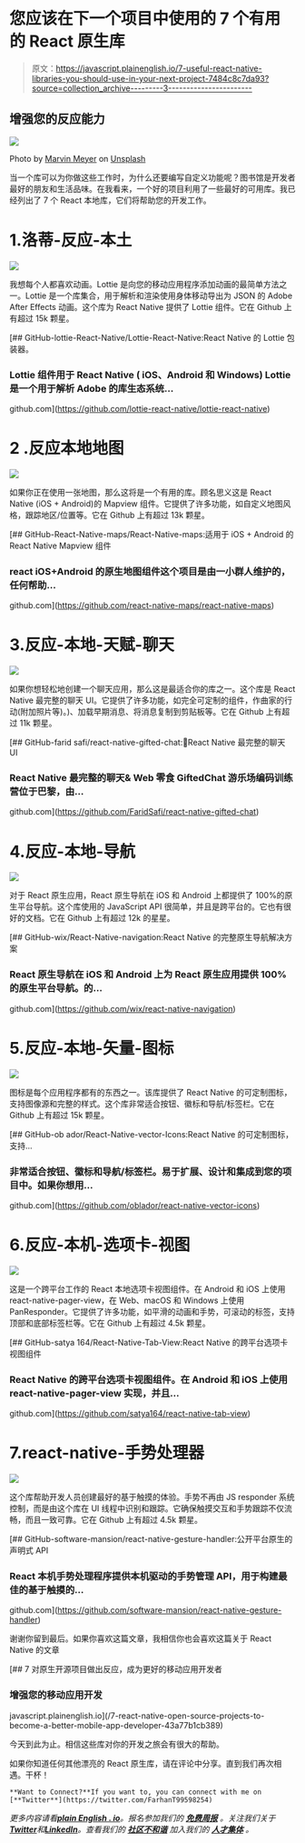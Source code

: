# 您应该在下一个项目中使用的 7 个有用的 React 原生库

> 原文：<https://javascript.plainenglish.io/7-useful-react-native-libraries-you-should-use-in-your-next-project-7484c8c7da93?source=collection_archive---------3----------------------->

## 增强您的反应能力

![](img/7cc64471e56d3527e5ce96aee6031bcd.png)

Photo by [Marvin Meyer](https://unsplash.com/@marvelous?utm_source=medium&utm_medium=referral) on [Unsplash](https://unsplash.com?utm_source=medium&utm_medium=referral)

当一个库可以为你做这些工作时，为什么还要编写自定义功能呢？图书馆是开发者最好的朋友和生活品味。在我看来，一个好的项目利用了一些最好的可用库。我已经列出了 7 个 React 本地库，它们将帮助您的开发工作。

# 1.洛蒂-反应-本土

![](img/54ddb9b0899c7ce1f1ccc59965897490.png)

我想每个人都喜欢动画。Lottie 是向您的移动应用程序添加动画的最简单方法之一。Lottie 是一个库集合，用于解析和渲染使用身体移动导出为 JSON 的 Adobe After Effects 动画。这个库为 React Native 提供了 Lottie 组件。它在 Github 上有超过 15k 颗星。

[](https://github.com/lottie-react-native/lottie-react-native) [## GitHub-lottie-React-Native/Lottie-React-Native:React Native 的 Lottie 包装器。

### Lottie 组件用于 React Native ( iOS、Android 和 Windows) Lottie 是一个用于解析 Adobe 的库生态系统…

github.com](https://github.com/lottie-react-native/lottie-react-native) 

# 2 .反应本地地图

![](img/5ecac19847327548ac2192212cc648f8.png)

如果你正在使用一张地图，那么这将是一个有用的库。顾名思义这是 React Native (iOS + Android)的 Mapview 组件。它提供了许多功能，如自定义地图风格，跟踪地区/位置等。它在 Github 上有超过 13k 颗星。

[](https://github.com/react-native-maps/react-native-maps) [## GitHub-React-Native-maps/React-Native-maps:适用于 iOS + Android 的 React Native Mapview 组件

### react iOS+Android 的原生地图组件这个项目是由一小群人维护的，任何帮助…

github.com](https://github.com/react-native-maps/react-native-maps) 

# 3.反应-本地-天赋-聊天

![](img/6109e09ca486457eef60b29518cf0e4b.png)

如果你想轻松地创建一个聊天应用，那么这是最适合你的库之一。这个库是 React Native 最完整的聊天 UI。它提供了许多功能，如完全可定制的组件，作曲家的行动(附加照片等)。)、加载早期消息、将消息复制到剪贴板等。它在 Github 上有超过 11k 颗星。

[](https://github.com/FaridSafi/react-native-gifted-chat) [## GitHub-farid safi/react-native-gifted-chat:💬React Native 最完整的聊天 UI

### React Native 最完整的聊天& Web 零食 GiftedChat 游乐场编码训练营位于巴黎，由…

github.com](https://github.com/FaridSafi/react-native-gifted-chat) 

# 4.反应-本地-导航

![](img/34f021313fa33fc66e6ffe997ebace20.png)

对于 React 原生应用，React 原生导航在 iOS 和 Android 上都提供了 100%的原生平台导航。这个库使用的 JavaScript API 很简单，并且是跨平台的。它也有很好的文档。它在 Github 上有超过 12k 的星星。

[](https://github.com/wix/react-native-navigation) [## GitHub-wix/React-Native-navigation:React Native 的完整原生导航解决方案

### React 原生导航在 iOS 和 Android 上为 React 原生应用提供 100%的原生平台导航。的…

github.com](https://github.com/wix/react-native-navigation) 

# 5.反应-本地-矢量-图标

![](img/4dd435e8dd32007ee6b92a28c6c3a435.png)

图标是每个应用程序都有的东西之一。该库提供了 React Native 的可定制图标，支持图像源和完整的样式。这个库非常适合按钮、徽标和导航/标签栏。它在 Github 上有超过 15k 颗星。

[](https://github.com/oblador/react-native-vector-icons) [## GitHub-ob ador/React-Native-vector-Icons:React Native 的可定制图标，支持…

### 非常适合按钮、徽标和导航/标签栏。易于扩展、设计和集成到您的项目中。如果你想用…

github.com](https://github.com/oblador/react-native-vector-icons) 

# 6.反应-本机-选项卡-视图

![](img/33b6972fc226848f283b255bbf372545.png)

这是一个跨平台工作的 React 本地选项卡视图组件。在 Android 和 iOS 上使用 react-native-pager-view，在 Web、macOS 和 Windows 上使用 PanResponder。它提供了许多功能，如平滑的动画和手势，可滚动的标签，支持顶部和底部标签栏等。它在 Github 上有超过 4.5k 颗星。

[](https://github.com/satya164/react-native-tab-view) [## GitHub-satya 164/React-Native-Tab-View:React Native 的跨平台选项卡视图组件

### React Native 的跨平台选项卡视图组件。在 Android 和 iOS 上使用 react-native-pager-view 实现，并且…

github.com](https://github.com/satya164/react-native-tab-view) 

# 7.react-native-手势处理器

![](img/4afc9a42f98fe26492e445ffd1ab6ffc.png)

这个库帮助开发人员创建最好的基于触摸的体验。手势不再由 JS responder 系统控制，而是由这个库在 UI 线程中识别和跟踪。它确保触摸交互和手势跟踪不仅流畅，而且一致可靠。它在 Github 上有超过 4.5k 颗星。

[](https://github.com/software-mansion/react-native-gesture-handler) [## GitHub-software-mansion/react-native-gesture-handler:公开平台原生的声明式 API

### React 本机手势处理程序提供本机驱动的手势管理 API，用于构建最佳的基于触摸的…

github.com](https://github.com/software-mansion/react-native-gesture-handler) 

谢谢你留到最后。如果你喜欢这篇文章，我相信你也会喜欢这篇关于 React Native 的文章

[](/7-react-native-open-source-projects-to-become-a-better-mobile-app-developer-43a77b1cb389) [## 7 对原生开源项目做出反应，成为更好的移动应用开发者

### 增强您的移动应用开发

javascript.plainenglish.io](/7-react-native-open-source-projects-to-become-a-better-mobile-app-developer-43a77b1cb389) 

今天到此为止。相信这些库对你的开发之旅会有很大的帮助。

如果你知道任何其他漂亮的 React 原生库，请在评论中分享。直到我们再次相遇。干杯！

```
**Want to Connect?**If you want to, you can connect with me on [**Twitter**](https://twitter.com/FarhanT99598254) 
```

*更多内容请看*[***plain English . io***](https://plainenglish.io/)*。报名参加我们的* [***免费周报***](http://newsletter.plainenglish.io/) *。关注我们关于*[***Twitter***](https://twitter.com/inPlainEngHQ)*和*[***LinkedIn***](https://www.linkedin.com/company/inplainenglish/)*。查看我们的* [***社区不和谐***](https://discord.gg/GtDtUAvyhW) *加入我们的* [***人才集体***](https://inplainenglish.pallet.com/talent/welcome) *。*
